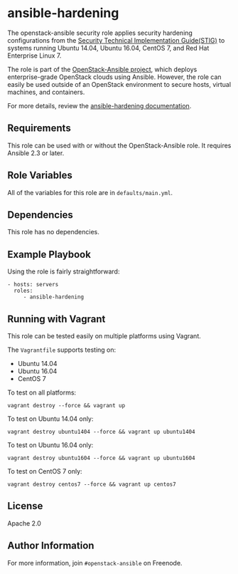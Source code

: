 ansible-hardening
==========================

The openstack-ansible security role applies security hardening configurations
from the [Security Technical Implementation Guide(STIG)](http://iase.disa.mil/stigs/Pages/index.aspx)
to systems running Ubuntu 14.04, Ubuntu 16.04, CentOS 7, and Red Hat
Enterprise Linux 7.

The role is part of the
[OpenStack-Ansible project](https://git.openstack.org/cgit/openstack/openstack-ansible),
which deploys enterprise-grade OpenStack clouds using Ansible.  However, the
role can easily be used outside of an OpenStack environment to secure hosts,
virtual machines, and containers.

For more details, review the
[ansible-hardening documentation](http://docs.openstack.org/developer/ansible-hardening/).

Requirements
------------

This role can be used with or without the OpenStack-Ansible role. It requires
Ansible 2.3 or later.

Role Variables
--------------

All of the variables for this role are in `defaults/main.yml`.

Dependencies
------------

This role has no dependencies.

Example Playbook
----------------

Using the role is fairly straightforward:

    - hosts: servers
      roles:
         - ansible-hardening

Running with Vagrant
--------------------

This role can be tested easily on multiple platforms using Vagrant.

The `Vagrantfile` supports testing on:
 * Ubuntu 14.04
 * Ubuntu 16.04
 * CentOS 7

To test on all platforms:

```shell
vagrant destroy --force && vagrant up
```

To test on Ubuntu 14.04 only:

```shell
vagrant destroy ubuntu1404 --force && vagrant up ubuntu1404
```

To test on Ubuntu 16.04 only:
```shell
vagrant destroy ubuntu1604 --force && vagrant up ubuntu1604
```

To test on CentOS 7 only:

```shell
vagrant destroy centos7 --force && vagrant up centos7
```

License
-------

Apache 2.0

Author Information
------------------

For more information, join `#openstack-ansible` on Freenode.
